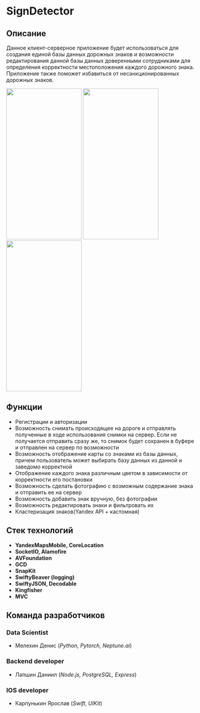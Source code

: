# SignDetector
## **Описание**
Данное клиент-серверное приложение будет использоваться для создания единой базы данных дорожных знаков и возможности редактирования данной базы данных доверенными сотрудниками для определения корректности местоположения каждого дорожного знака. Приложение также поможет избавиться от несанкционированных дорожных знаков.


<img src="./Demo/Main_app.gif" width="200" height="400" />            <img src="./Demo/Neural_video.gif"  width="200" height="400"/>            <img src="./Demo/Neural_photo.gif"  width="200" height="400"/>
## **Функции**
* Регистрации и авторизации 
* Возможность снимать происходящее на дороге и отправлять полученные в ходе использования снимки на сервер. Если не получается отправить сразу же, то снимок будет сохранен в буфере и отправлен на сервер по возможности
* Возможность отображение карты со знаками из базы данных, причем пользователь может выбирать базу данных из данной и заведомо корректной
* Отображение каждого знака различным цветом в зависимости от корректности его постановки
* Возможность сделать фотографию с возможным содержание знака и отправить ее на сервер
* Возможность добавить знак вручную, без фотографии
* Возможность редактировать знаки и фильтровать их
* Кластеризация знаков(Yandex API + кастомная)
## **Стек технологий**
* **YandexMapsMobile, CoreLocation**
* **SocketIO, Alamofire**
* **AVFoundation**
* **GCD**
* **SnapKit**
* **SwiftyBeaver (logging)**
* **SwiftyJSON, Decodable**
* **Kingfisher**
* **MVC**
## Команда разработчиков
### Data Scientist
* Мелехин Денис (*Python, Pytorch, Neptune.ai*)

### Backend developer
* Лапшин Даниил (*Node.js, PostgreSQL, Express*)

### IOS developer
* Карпунькин Ярослав (*Swift, UIKit*)
